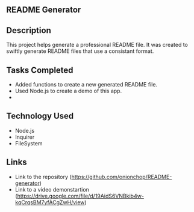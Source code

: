 ## README Generator

## Description
This project helps generate a professional README file. It was created to swiftly generate README files that use a consistant format.

## Tasks Completed
* Added functions to create a new generated README file. 
* Used Node.js to create a demo of this app.
* 

## Technology Used
* Node.js
* Inquirer
* FileSystem

## Links
* Link to the repository (https://github.com/onionchop/README-generator)
* Link to a video demonstartion (https://drive.google.com/file/d/19AidS6VNBkib4w-kqCrqsBM7yfACgZwH/view)